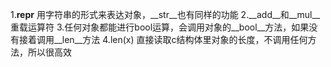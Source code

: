 1.__repr__ 用字符串的形式来表达对象，__str__也有同样的功能
2.__add__和__mul__重载运算符
3.任何对象都能进行bool运算，会调用对象的__bool__方法，如果没有接着调用__len__方法
4.len(x)  直接读取c结构体里对象的长度，不调用任何方法，所以很高效
